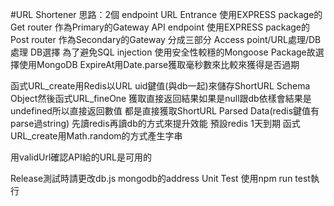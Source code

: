 #URL Shortener
思路：2個 endpoint 
    URL Entrance 使用EXPRESS package的Get router 作為Primary的Gateway
    API endpoint 使用EXPRESS package的Post router 作為Secondary的Gateway
分成三部分 Access point/URL處理/DB處理
DB選擇 為了避免SQL injection 使用安全性較穩的Mongoose Package故選擇使用MongoDB
ExpireAt用Date.parse獲取毫秒數來比較來獲得是否過期

函式URL_create用Redis以URL uid鍵值(與db一起)來儲存ShortURL Schema Object然後函式URL_fineOne 獲取直接返回結果如果是null跟db依樣會結果是undefined所以直接返回數值 都是直接獲取ShortURL Parsed Data(redis鍵值有parse過string)
先讀redis再讀db的方式來提升效能
預設redis 1天到期
函式URL_create用Math.random的方式產生字串

用validUrl確認API給的URL是可用的

Release測試時請更改db.js mongodb的address
Unit Test 使用npm run test執行